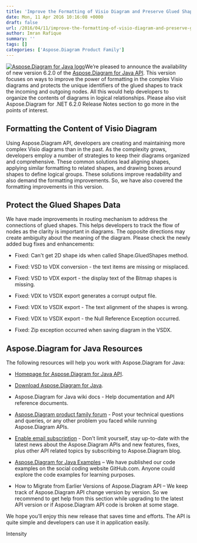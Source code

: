 ```yaml
---
title: 'Improve the Formatting of Visio Diagram and Preserve Glued Shapes Data using Aspose.Diagram for Java 6.2.0'
date: Mon, 11 Apr 2016 10:16:08 +0000
draft: false
url: /2016/04/11/improve-the-formatting-of-visio-diagram-and-preserve-glued-shapes-data-using-aspose.diagram-for-java-6.2.0/
author: Imran Rafique
summary: ''
tags: []
categories: ['Aspose.Diagram Product Family']
---
```


[![Aspose.Diagram for Java logo][1]](https://blog.aspose.com/wp-content/uploads/sites/2/2014/02/aspose_diagram-for-java.png)We’re pleased to announce the availability of new version 6.2.0 of the [Aspose.Diagram for Java API][2]. This version focuses on ways to improve the power of formatting in the complex Visio diagrams and protects the unique identifiers of the glued shapes to track the incoming and outgoing nodes. All this would help developers to organize the contents of diagrams in logical relationships. Please also visit Aspose.Diagram for .NET 6.2.0 Release Notes section to go more in the points of interest.

## Formatting the Content of Visio Diagram

Using Aspose.Diagram API, developers are creating and maintaining more complex Visio diagrams than in the past. As the complexity grows, developers employ a number of strategies to keep their diagrams organized and comprehensive. These common solutions lead aligning shapes, applying similar formatting to related shapes, and drawing boxes around shapes to define logical groups. These solutions improve readability and also demand the formatting improvements. So, we have also covered the formatting improvements in this version.

## Protect the Glued Shapes Data

We have made improvements in routing mechanism to address the connections of glued shapes. This helps developers to track the flow of nodes as the clarity is important in diagrams. The opposite directions may create ambiguity about the meaning of the diagram. Please check the newly added bug fixes and enhancements:

*   Fixed: Can't get 2D shape ids when called Shape.GluedShapes method.
    
*   Fixed: VSD to VDX conversion - the text items are missing or misplaced.
    
*   Fixed: VSD to VDX export - the display text of the Bitmap shapes is missing.
    
*   Fixed: VDX to VSDX export generates a corrupt output file.
    
*   Fixed: VDX to VSDX export - The text alignment of the shapes is wrong.
    
*   Fixed: VDX to VSDX export - the Null Reference Exception occurred.
    
*   Fixed: Zip exception occurred when saving diagram in the VSDX.
    

## Aspose.Diagram for Java Resources

The following resources will help you work with Aspose.Diagram for Java:

*   [Homepage for Aspose.Diagram for Java API][3].
    
*   [Download Aspose.Diagram for Java][4].
    
*   Aspose.Diagram for Java wiki docs - Help documentation and API reference documents.
    
*   [Aspose.Diagram product family forum][5] - Post your technical questions and queries, or any other problem you faced while running Aspose.Diagram APIs.
    
*   [Enable email subscription][6] - Don't limit yourself, stay up-to-date with the latest news about the Aspose.Diagram APIs and new features, fixes, plus other API related topics by subscribing to Aspose.Diagram blog.
    
*   [Aspose.Diagram for Java Examples][7] – We have published our code examples on the social coding website GitHub.com. Anyone could explore the code examples for learning purposes.
    
*   How to Migrate from Earlier Versions of Aspose.Diagram API – We keep track of Aspose.Diagram API change version by version. So we recommend to get help from this section while upgrading to the latest API version or if Aspose.Diagram API code is broken at some stage.
    

We hope you’ll enjoy this new release that saves time and efforts. The API is quite simple and developers can use it in application easily.

Intensity




[1]: https://blog.aspose.com/wp-content/uploads/sites/2/2014/02/aspose_diagram-for-java-e1401178596961.png "Aspose.Diagram for Java logo"
[2]: http://www.aspose.com/java/diagram-component.aspx "Aspose.Diagram for Java API"
[3]: http://www.aspose.com/java/diagram-component.aspx
[4]: http://www.aspose.com/downloads/diagram-family/java
[5]: http://www.aspose.com/community/forums/aspose.diagram-product-family/489/showforum.aspx
[6]: https://blog.aspose.com/
[7]: https://github.com/asposediagram/Aspose_Diagram_Java




